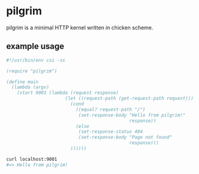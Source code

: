 pilgrim
==========

pilgrim is a minimal HTTP kernel written in chicken scheme.

example usage
-------------

```scheme
#!/usr/bin/env csi -ss

(require "pilgrim")

(define main
  (lambda (argv)
    (start 9001 (lambda (request response)
                      (let ((request-path (get-request-path request)))
                        (cond
                          ((equal? request-path "/")
                           (set-response-body "Hello from pilgrim!"
                                              response))
                          (else
                           (set-response-status 404
                           (set-response-body "Page not found"
                                              response)))
                        ))))))
```

```bash
curl localhost:9001
#=> Hello from pilgrim!
```
